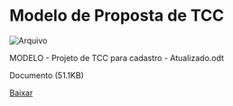 


Modelo de Proposta de TCC
=========================









![Arquivo](%2b%2bplone%2b%2bufalprofile/imgs/file-icon.png)

 MODELO - Projeto de TCC para cadastro - Atualizado.odt  

 Documento 
 (51.1KB)
 

[Baixar](%40%40download/file/MODELO%20-%20Projeto%20de%20TCC%20para%20cadastro%20-%20Atualizado.odt)








